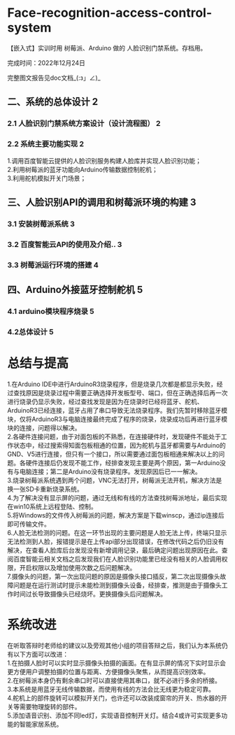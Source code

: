 # Face-recognition-access-control-system

【嵌入式】实训时用 树莓派、Arduino 做的 人脸识别门禁系统。存档用。


完成时间：2022年12月24日  

完整图文报告见doc文档_(:з」∠)_


## 二、系统的总体设计	2
### 2.1 人脸识别门禁系统方案设计（设计流程图）	2
### 2.2 系统主要功能实现	2   
1.调用百度智能云提供的人脸识别服务构建人脸库并实现人脸识别功能；  
2.利用树莓派的蓝牙功能向Arduino传输数据控制舵机；  
3.利用舵机模拟开关门场景；  
## 三、人脸识别API的调用和树莓派环境的构建	3
### 3.1 安装树莓派系统	3
### 3.2 百度智能云API的使用及介绍..	3
### 3.3 树莓派运行环境的搭建	4
## 四、Arduino外接蓝牙控制舵机	5
### 4.1 arduino模块程序烧录	5
### 4.2总体设计	5

  
# 总结与提高	
1.在Arduino IDE中进行ArduinoR3烧录程序，但是烧录几次都是都显示失败，经过查找原因是烧录过程中需要正确选择开发板型号、端口，但在正确选择后再一次进行烧录仍显示失败，经过查找发现是因为在烧录时已经将蓝牙、舵机、ArduinoR3已经连接，蓝牙占用了串口导致无法烧录程序。我们先暂时移除蓝牙模块，仅将ArduinoR3与电脑连接最终完成了程序的烧录，烧录成功后再进行蓝牙模块的连接，问题得以解决。  
2.各硬件连接问题，由于对面包板的不熟悉，在连接硬件时，发现硬件不能处于工作状态中，经过搜索得知面包板相通的位置，因为舵机与蓝牙都需要与Arduino的GND、V5进行连接，但只有一个接口，所以需要通过面包板相通来解决以上的问题。各硬件连接后仍发现不能工作，经排查发现主要是两个原因，第一Arduino没有与电脑连接；第二是Arduino没有烧录程序。发现原因后已一一解决。  
3.烧录树莓派系统遇到两个问题，VNC无法打开，树莓派无法开机，解决方法是换一张SD卡重新烧录系统。  
4.为了解决没有显示屏的问题，通过无线和有线的方法查找树莓派地址，最后实现在win10系统上远程登陆、控制。  
5.将Windows的文件传入树莓派的问题，解决方案是下载winscp，通过ip连接后即可传输文件。  
6.人脸无法检测的问题。在这一环节出现的主要问题是人脸无法上传，终端只显示无法检测到人脸，报错提示是在上传api部分出现错误，在修改代码之后仍旧没有解决，在查看人脸库后台发现没有新增调用记录，最后确定问题出现原因在此。查阅百度智能云相关文档之后发现我们在人脸识别功能里已经没有相关的人脸调用权限，开启权限以及增加使用次数之后问题解决。  
7.摄像头的问题，第一次出现问题的原因是摄像头接口插反，第二次出现摄像头故障问题是在运行测试时提示未能检测到摄像头设备，经排查，推测是由于摄像头工作时间过长导致摄像头已经烧坏。更换摄像头后问题解决。  
# 系统改进
在听取答辩时老师给的建议以及旁观其他小组的项目答辩之后，我们认为本系统仍有以下方面可以改进：  
1.在拍摄人脸时可以实时显示摄像头拍摄的画面。在有显示屏的情况下实时显示会更方便用户调整拍摄的位置与距离、方便摄像头聚焦，从而提高识别效率。  
2.在树莓派本身仍有剩余串口时可以直接使用其串口，就不必进行多余的桥接。  
3.本系统是用蓝牙无线传输数据，而使用有线的方法会比无线更为稳定可靠。  
4.舵机上的部件旋转可以模拟开关门，也许还可以改装成窗帘的开关、热水器的开关等需要物理旋转的部件。  
5.添加语音识别、添加不同led灯，实现语音控制开关灯。结合4或许可实现更多功能的智能家居系统。  

